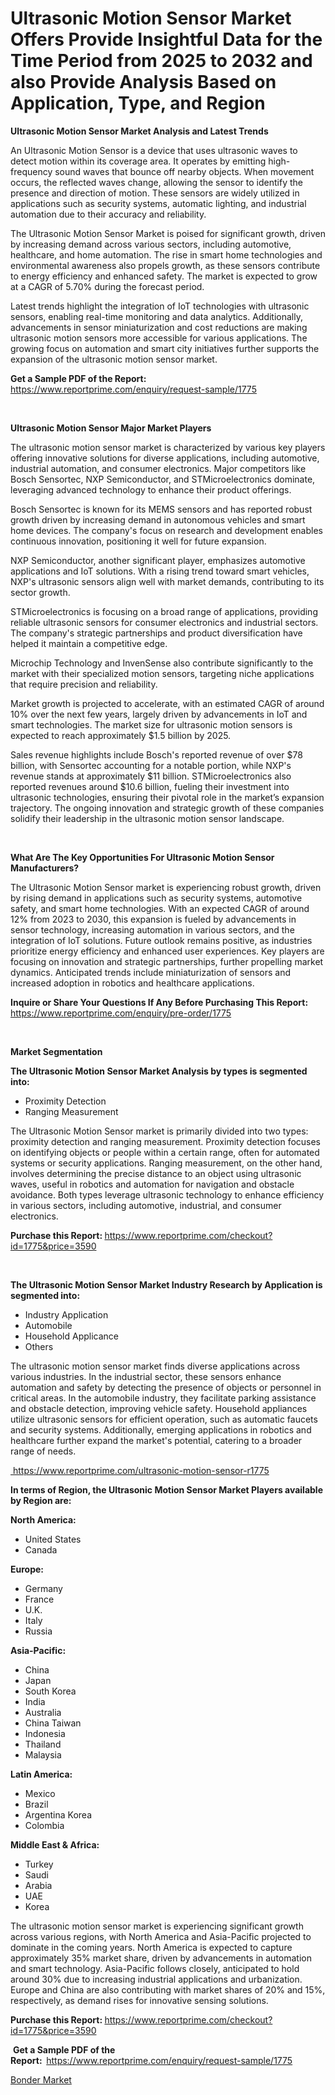 <p><h1>Ultrasonic Motion Sensor Market Offers Provide Insightful Data for the Time Period from 2025 to 2032 and also Provide Analysis Based on Application, Type, and Region</h1></p><p><strong>Ultrasonic Motion Sensor Market Analysis and Latest Trends</strong></p>
<p><p>An Ultrasonic Motion Sensor is a device that uses ultrasonic waves to detect motion within its coverage area. It operates by emitting high-frequency sound waves that bounce off nearby objects. When movement occurs, the reflected waves change, allowing the sensor to identify the presence and direction of motion. These sensors are widely utilized in applications such as security systems, automatic lighting, and industrial automation due to their accuracy and reliability.</p><p>The Ultrasonic Motion Sensor Market is poised for significant growth, driven by increasing demand across various sectors, including automotive, healthcare, and home automation. The rise in smart home technologies and environmental awareness also propels growth, as these sensors contribute to energy efficiency and enhanced safety. The market is expected to grow at a CAGR of 5.70% during the forecast period. </p><p>Latest trends highlight the integration of IoT technologies with ultrasonic sensors, enabling real-time monitoring and data analytics. Additionally, advancements in sensor miniaturization and cost reductions are making ultrasonic motion sensors more accessible for various applications. The growing focus on automation and smart city initiatives further supports the expansion of the ultrasonic motion sensor market.</p></p>
<p><strong>Get a Sample PDF of the Report:&nbsp;</strong> <a href="https://www.reportprime.com/enquiry/request-sample/1775?utm_campaign=2982&utm_medium=2&utm_source=Github&utm_content=ia&utm_term=18032025&utm_id=ultrasonic-motion-sensor">https://www.reportprime.com/enquiry/request-sample/1775</a></p>
<p>&nbsp;</p>
<p><strong>Ultrasonic Motion Sensor Major Market Players</strong></p>
<p><p>The ultrasonic motion sensor market is characterized by various key players offering innovative solutions for diverse applications, including automotive, industrial automation, and consumer electronics. Major competitors like Bosch Sensortec, NXP Semiconductor, and STMicroelectronics dominate, leveraging advanced technology to enhance their product offerings.</p><p>Bosch Sensortec is known for its MEMS sensors and has reported robust growth driven by increasing demand in autonomous vehicles and smart home devices. The company's focus on research and development enables continuous innovation, positioning it well for future expansion.</p><p>NXP Semiconductor, another significant player, emphasizes automotive applications and IoT solutions. With a rising trend toward smart vehicles, NXP's ultrasonic sensors align well with market demands, contributing to its sector growth. </p><p>STMicroelectronics is focusing on a broad range of applications, providing reliable ultrasonic sensors for consumer electronics and industrial sectors. The company's strategic partnerships and product diversification have helped it maintain a competitive edge.</p><p>Microchip Technology and InvenSense also contribute significantly to the market with their specialized motion sensors, targeting niche applications that require precision and reliability. </p><p>Market growth is projected to accelerate, with an estimated CAGR of around 10% over the next few years, largely driven by advancements in IoT and smart technologies. The market size for ultrasonic motion sensors is expected to reach approximately $1.5 billion by 2025.</p><p>Sales revenue highlights include Bosch's reported revenue of over $78 billion, with Sensortec accounting for a notable portion, while NXP's revenue stands at approximately $11 billion. STMicroelectronics also reported revenues around $10.6 billion, fueling their investment into ultrasonic technologies, ensuring their pivotal role in the market’s expansion trajectory. The ongoing innovation and strategic growth of these companies solidify their leadership in the ultrasonic motion sensor landscape.</p></p>
<p>&nbsp;</p>
<p><strong>What Are The Key Opportunities For Ultrasonic Motion Sensor Manufacturers?</strong></p>
<p><p>The Ultrasonic Motion Sensor market is experiencing robust growth, driven by rising demand in applications such as security systems, automotive safety, and smart home technologies. With an expected CAGR of around 12% from 2023 to 2030, this expansion is fueled by advancements in sensor technology, increasing automation in various sectors, and the integration of IoT solutions. Future outlook remains positive, as industries prioritize energy efficiency and enhanced user experiences. Key players are focusing on innovation and strategic partnerships, further propelling market dynamics. Anticipated trends include miniaturization of sensors and increased adoption in robotics and healthcare applications.</p></p>
<p><strong>Inquire or Share Your Questions If Any Before Purchasing This Report:</strong> <a href="https://www.reportprime.com/enquiry/pre-order/1775?utm_campaign=2982&utm_medium=2&utm_source=Github&utm_content=ia&utm_term=18032025&utm_id=ultrasonic-motion-sensor">https://www.reportprime.com/enquiry/pre-order/1775</a></p>
<p>&nbsp;</p>
<p><strong>Market Segmentation</strong></p>
<p><strong>The Ultrasonic Motion Sensor Market Analysis by types is segmented into:</strong></p>
<p><ul><li>Proximity Detection</li><li>Ranging Measurement</li></ul></p>
<p><p>The Ultrasonic Motion Sensor market is primarily divided into two types: proximity detection and ranging measurement. Proximity detection focuses on identifying objects or people within a certain range, often for automated systems or security applications. Ranging measurement, on the other hand, involves determining the precise distance to an object using ultrasonic waves, useful in robotics and automation for navigation and obstacle avoidance. Both types leverage ultrasonic technology to enhance efficiency in various sectors, including automotive, industrial, and consumer electronics.</p></p>
<p><strong>Purchase this Report:&nbsp;</strong><a href="https://www.reportprime.com/checkout?id=1775&price=3590&utm_campaign=2982&utm_medium=2&utm_source=Github&utm_content=ia&utm_term=18032025&utm_id=ultrasonic-motion-sensor">https://www.reportprime.com/checkout?id=1775&price=3590</a></p>
<p>&nbsp;</p>
<p><strong>The Ultrasonic Motion Sensor Market Industry Research by Application is segmented into:</strong></p>
<p><ul><li>Industry Application</li><li>Automobile</li><li>Household Applicance</li><li>Others</li></ul></p>
<p><p>The ultrasonic motion sensor market finds diverse applications across various industries. In the industrial sector, these sensors enhance automation and safety by detecting the presence of objects or personnel in critical areas. In the automobile industry, they facilitate parking assistance and obstacle detection, improving vehicle safety. Household appliances utilize ultrasonic sensors for efficient operation, such as automatic faucets and security systems. Additionally, emerging applications in robotics and healthcare further expand the market's potential, catering to a broader range of needs.</p></p>
<p><a href="https://www.reportprime.com/ultrasonic-motion-sensor-r1775?utm_campaign=2982&utm_medium=2&utm_source=Github&utm_content=ia&utm_term=18032025&utm_id=ultrasonic-motion-sensor">&nbsp;https://www.reportprime.com/ultrasonic-motion-sensor-r1775</a></p>
<p><strong>In terms of Region, the Ultrasonic Motion Sensor Market Players available by Region are:</strong></p>
<p>
    <p> <strong> North America: </strong>
        <ul>
            <li>United States</li>
            <li>Canada</li>
        </ul>
        </p> 
    <p> <strong> Europe: </strong>
        <ul>
            <li>Germany</li>
            <li>France</li>
            <li>U.K.</li>
            <li>Italy</li>
            <li>Russia</li>
        </ul>
        </p> 
    <p> <strong> Asia-Pacific: </strong>
        <ul>
            <li>China</li>
            <li>Japan</li>
            <li>South Korea</li>
            <li>India</li>
            <li>Australia</li>
            <li>China Taiwan</li>
            <li>Indonesia</li>
            <li>Thailand</li>
            <li>Malaysia</li>
        </ul>
        </p> 
    <p> <strong> Latin America: </strong>
        <ul>
            <li>Mexico</li>
            <li>Brazil</li>
            <li>Argentina Korea</li>
            <li>Colombia</li>
        </ul>
        </p> 
    <p> <strong> Middle East & Africa: </strong>
        <ul>
            <li>Turkey</li>
            <li>Saudi</li>
            <li>Arabia</li>
            <li>UAE</li>
            <li>Korea</li>
        </ul>
    </p>
    </p>
<p><p>The ultrasonic motion sensor market is experiencing significant growth across various regions, with North America and Asia-Pacific projected to dominate in the coming years. North America is expected to capture approximately 35% market share, driven by advancements in automation and smart technology. Asia-Pacific follows closely, anticipated to hold around 30% due to increasing industrial applications and urbanization. Europe and China are also contributing with market shares of 20% and 15%, respectively, as demand rises for innovative sensing solutions.</p></p>
<p><strong>Purchase this Report: </strong><a href="https://www.reportprime.com/checkout?id=1775&price=3590&utm_campaign=2982&utm_medium=2&utm_source=Github&utm_content=ia&utm_term=18032025&utm_id=ultrasonic-motion-sensor">https://www.reportprime.com/checkout?id=1775&price=3590</a></p>
<p>&nbsp;<strong>Get a Sample PDF of the Report:&nbsp;&nbsp;</strong><a href="https://www.reportprime.com/enquiry/request-sample/1775?utm_campaign=2982&utm_medium=2&utm_source=Github&utm_content=ia&utm_term=18032025&utm_id=ultrasonic-motion-sensor">https://www.reportprime.com/enquiry/request-sample/1775</a></p>
<p><strong></strong></p>
<p><p><a href="https://github.com/phillpfantis/Market-Research-Report-List-1/blob/main/bonder-market.md?utm_campaign=2982&utm_medium=2&utm_source=Github&utm_content=ia&utm_term=18032025&utm_id=ultrasonic-motion-sensor">Bonder Market</a></p></p>